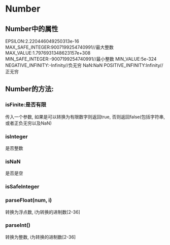 # Number

## Number中的属性

EPSILON:2.220446049250313e-16
MAX_SAFE_INTEGER:9007199254740991//最大整数
MAX_VALUE:1.7976931348623157e+308
MIN_SAFE_INTEGER:-9007199254740991//最小整数
MIN_VALUE:5e-324
NEGATIVE_INFINITY:-Infinity//负无穷
NaN:NaN
POSITIVE_INFINITY:Infinity//正无穷

## Number的方法: 

### isFinite:是否有限

传入一个参数, 如果是可以转换为有限数字则返回true, 否则返回false(包括字符串, 或者正负无穷以及NaN)

### isInteger

是否整数

### isNaN

是否是空

### isSafeInteger

### parseFloat(num, i)

转换为浮点数, i为转换的进制数[2-36]

### parseInt()

转换为整数, i为转换的进制数[2-36]